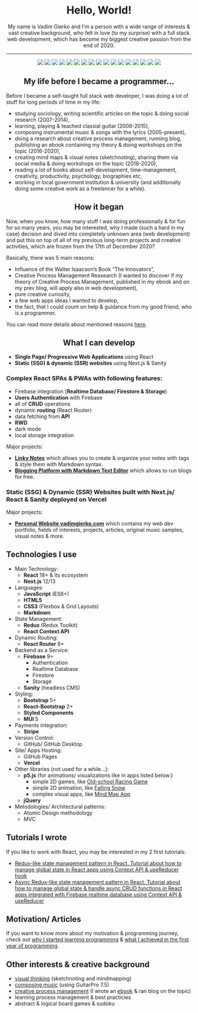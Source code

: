 <h1 align="center">Hello, World!</h1>

<p align="center">My name is Vadim Gierko and I'm a person with a wide range of interests & vast creative background, who felt in love (to my surprise) with a full stack web development, which has become my biggest creative passion from the end of 2020.</p>

---

<div align="center">
  <img src="https://img.shields.io/badge/React-20232A?style=for-the-badge&logo=react&logoColor=61DAFB">
  <img src="https://img.shields.io/badge/next.js-000000?style=for-the-badge&logo=nextdotjs&logoColor=white">
  <img src="https://img.shields.io/badge/JavaScript-323330?style=for-the-badge&logo=javascript&logoColor=F7DF1E">
  <img src="https://img.shields.io/badge/firebase-ffca28?style=for-the-badge&logo=firebase&logoColor=black">
  <img src="https://img.shields.io/badge/Redux-593D88?style=for-the-badge&logo=redux&logoColor=white">
  <img src="https://img.shields.io/badge/React_Router-CA4245?style=for-the-badge&logo=react-router&logoColor=white">
  <img src="https://img.shields.io/badge/Bootstrap-563D7C?style=for-the-badge&logo=bootstrap&logoColor=white">
  <img src="https://img.shields.io/badge/Stripe-626CD9?style=for-the-badge&logo=Stripe&logoColor=white">
  <img src="https://img.shields.io/badge/Material%20UI-007FFF?style=for-the-badge&logo=mui&logoColor=white">
  <img src="https://img.shields.io/badge/GitHub%20Pages-222222?style=for-the-badge&logo=GitHub%20Pages&logoColor=white">
  <img src="https://img.shields.io/badge/styled--components-DB7093?style=for-the-badge&logo=styled-components&logoColor=white">
  <img src="https://img.shields.io/badge/GitHub-100000?style=for-the-badge&logo=github&logoColor=white">
  <img src="https://img.shields.io/badge/Vercel-000000?style=for-the-badge&logo=vercel&logoColor=white">
  <img src="https://img.shields.io/badge/Markdown-000000?style=for-the-badge&logo=markdown&logoColor=white">
  <img src="https://img.shields.io/badge/CSS3-1572B6?style=for-the-badge&logo=css3&logoColor=white">
  <img src="https://img.shields.io/badge/HTML5-E34F26?style=for-the-badge&logo=html5&logoColor=white">
  <img src="https://img.shields.io/badge/p5%20js-ED225D?style=for-the-badge&logo=p5dotjs&logoColor=white">
</div>

<h2 align="center">My life before I became a programmer...</h2>

Before I became a self-taught full stack web developer, I was doing a lot of stuff for long periods of time in my life:
- studying sociology, writing scientific articles on the topic & doing social research (2007-2014),
- learning, playing & teached classial guitar (2006-2015),
- composing instrumental music & songs with the lyrics (2005-present),
- doing a research about creative process management, running blog, publishing an ebook containing my theory & doing workshops on the topic (2016-2020),
- creating mind maps & visual notes (sketchnoting), sharing them via social media & doing workshops on the topic (2018-2020),
- reading a lot of books about self-development, time-management, creativity, productivity, psychology, biographies etc,
- working in local government institution & university (and additionally doing some creative work as a freelancer for a while).

<h2 align="center">How it began</h2>

Now, when you know, how many stuff I was doing professionally & for fun for so many years, you may be interested, why I made (such a hard in my case) decision and dived into completely unknown area (web development) and put this on top of all of my previous long-term projects and creative activities, which are frozen from the 17th of December 2020?

Basically, there was 5 main reasons:
- Influence of the Walter Isaacson’s Book “The Innovators”,
- Creative Process Management Reasearch (I wanted to discover if my theory of Creative Process Management, published in my ebook and on my prev blog, will apply also in web development),
- pure creative curiosity,
- a few web apps ideas I wanted to develop,
- the fact, that I could count on help & guidance from my good friend, who is a programmer.

You can read more details about mentioned reasons [here](https://vadimgierko.com/5-reasons-why-i-started-learning-programming).

<h2 align="center">What I can develop</h2>

- **Single Page/ Progressive Web Applications** using React
- **Static (SSG) & dynamic (SSR) websites** using Next.js & Sanity

### Complex React SPAs & PWAs with following features:

- Firebase integration (**Realtime Database/ Firestore & Storage**)
- **Users Authentication** with Firebase
- all of **CRUD** operations
- dynamic **routing** (React Router)
- data fetching from **API**
- **RWD**
- dark mode
- local storage integration

Major projects:
- **[Linky Notes](https://vadimgierko.github.io/linky-notes/)** which allows you to create & organize your notes with tags & style them with Markdown syntax.
- **[Blogging Platform with Markdown Text Editor](https://vadimgierko.github.io/blogging-platform/)** which allows to run blogs for free.

### Static (SSG) & Dynamic (SSR) Websites built with Next.js/ React & Sanity deployed on Vercel

Major projects:
- **[Personal Website vadimgierko.com](https://vadimgierko.com)** which contains my web dev portfolio, fields of interests, projects, articles, original music samples, visual notes & more.

## Technologies I use

- Main Technology:
  - **React** 18+ & its ecosystem
  - **Next.js** 12/13
- Languages:
  - **JavaScript** (ES6+)
  - **HTML5**
  - **CSS3** (Flexbox & Grid Layouts)
  - **Markdown**
- State Management:
  - **Redux** (Redux Toolkit)
  - **React Context API**
- Dynamic Routing:
  - **React Router** 6+  
- Backend as a Service:
  - **Firebase** 9+
    - Authentication
    - Realtime Database
    - Firestore
    - Storage
  - **Sanity** (headless CMS)
- Styling:
  - **Bootstrap** 5+
  - **React-Bootstrap** 2+
  - **Styled Components**
  - **MUI** 5
- Payments integration:
  - **Stripe**
- Version Control:
  - GitHub/ GitHub Desktop
- Site/ Apps Hosting:
  - GitHub Pages
  - **Vercel**
- Other libraries (not used for a while...):
  - **p5.js** (for animations/ visualizations like in apps listed below:)
    - simple 2D games, like [Old-school Racing Game](https://vadimgierko.github.io/old-school-2d-racing-game/)
    - simple 2D animation, like [Falling Snow](https://vadimgierko.github.io/let-it-snow/)
    - complex visual apps, like [Mind Map App](https://vadimgierko.github.io/MIND-MAP-APP/)
  - **jQuery**
- Metodologies/ Architectural patterns:
  - Atomic Design methodology
  - MVC

## Tutorials I wrote

If you like to work with React, you may be interested in my 2 first tutorials:
- [Redux-like state management pattern in React. Tutorial about how to manage global state in React apps using Context API & useReducer hook](https://github.com/vadimgierko/redux-like-state-management-pattern#readme)
- [Async Redux-like state management pattern in React. Tutorial about how to manage global state & handle async CRUD functions in React apps integrated with Firebase realtime database using Context API & useReducer](https://github.com/vadimgierko/async-redux-like-state-management-pattern-in-react#readme)

## Motivation/ Articles

If you want to know more about my motivation & programming journey, check out [why I started learning programming](https://vadimgierko.com/5-reasons-why-i-started-learning-programming) & [what I achieved in the first year of programming](https://vadimgierko.com/summary-of-my-first-year-of-learning-web-development-roadmap-projects-and-tips-for-newbies).

## Other interests & creative background

- [visual thinking](https://vadimgierko.com/visual-thinking) (sketchnoting and mindmapping)
- [composing music](https://www.vadimgierko.com/music) (using GuitarPro 7.5)
- [creative process management](https://www.vadimgierko.com/creative-process-management) (I wrote an [ebook](https://www.vadimgierko.com/ebook-zarzadzanie-procesem-tworczym) & ran blog on the topic)
- learning process management & best practicies
- abstract & logical board games & sudoku
